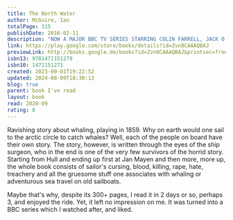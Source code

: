 ```yaml
---  
title: The North Water  
author: McGuire, Ian  
totalPage: 315  
publishDate: 2016-02-11  
description: "NOW A MAJOR BBC TV SERIES STARRING COLIN FARRELL, JACK O'CONNELL AND STEPHEN GRAHAM A ship sets sail with a killer on board . . . 1859. A man joins a whaling ship bound for the Arctic Circle. Having left the British Army with his reputation in tatters, Patrick Sumner has little option but to accept the position of ship's surgeon on this ill-fated voyage. But when, deep into the journey, a cabin boy is discovered brutally killed, Sumner finds himself forced to act. Soon he will face an evil even greater than he had encountered at the siege of Delhi, in the shape of Henry Drax: harpooner, murderer, monster . . . 'A tour de force' Hilary Mantel 'Riveting and darkly brilliant' Colm Tóibín 'One of my favourite books ever' Richard Osman"  
link: https://play.google.com/store/books/details?id=Zvn8CAAAQBAJ  
previewLink: http://books.google.de/books?id=Zvn8CAAAQBAJ&printsec=frontcover&dq=Ian+McGuire,+The+North+Water&hl=&as_pt=BOOKS&cd=1&source=gbs_api  
isbn13: 9781471151279  
isbn10: 1471151271  
created: 2023-09-01T19:22:52  
updated: 2024-08-09T18:30:13  
blog: true  
parent: book I've read  
layout: book  
read: 2020-09  
rating: 8  
---  
```

  
Ravishing story about whaling, playing in 1859. Why on earth would one sail to the arctic circle to catch whales? Well, each of the people on board have their own story. The story, however, is written through the eyes of the ship surgeon, who in the end is one of the very few survivors of the horrid story. Starting from Hull and ending up first at Jan Mayen and then more, more up, the whole book consists of sailor's cursing, blood, killing, rape, hate, treachery and all the gruesome stuff one associates with whaling or adventurous sea travel on old sailboats.  
  
Maybe that's why, despite its 300+ pages, I read it in 2 days or so, perhaps 3, and enjoyed the ride. Yet, it left no impression on me. It was turned into a BBC series which I watched after, and liked.  
